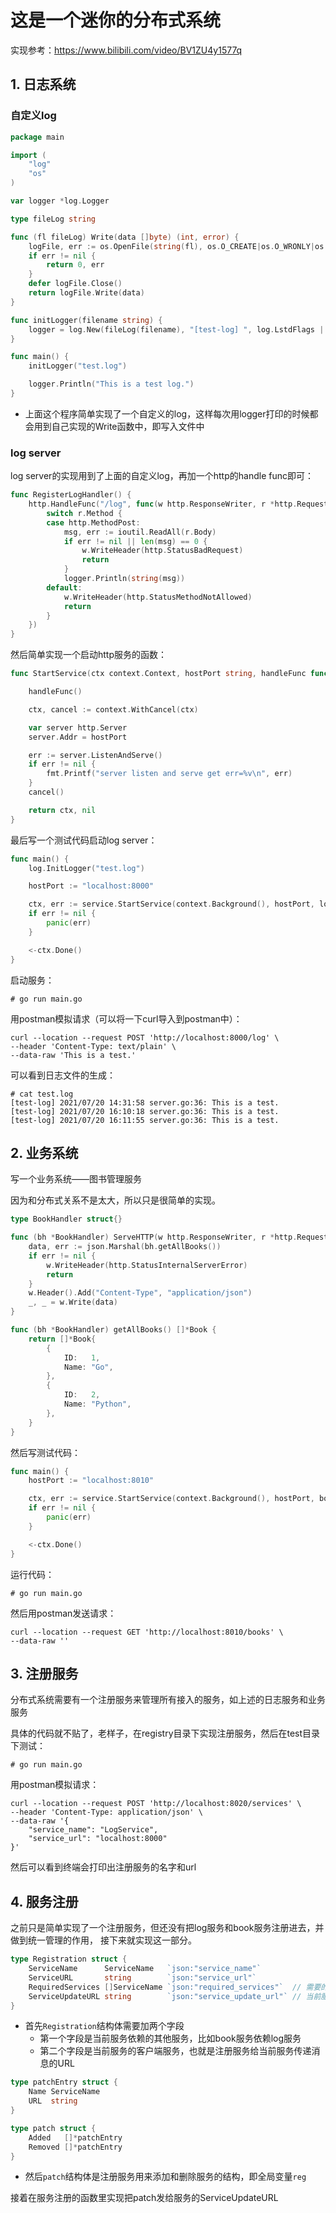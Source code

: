 # 这是一个迷你的分布式系统
实现参考：https://www.bilibili.com/video/BV1ZU4y1577q

## 1. 日志系统

### 自定义log
```go
package main

import (
	"log"
	"os"
)

var logger *log.Logger

type fileLog string

func (fl fileLog) Write(data []byte) (int, error) {
	logFile, err := os.OpenFile(string(fl), os.O_CREATE|os.O_WRONLY|os.O_APPEND, 0600)
	if err != nil {
		return 0, err
	}
	defer logFile.Close()
	return logFile.Write(data)
}

func initLogger(filename string) {
	logger = log.New(fileLog(filename), "[test-log] ", log.LstdFlags | log.Lshortfile)
}

func main() {
	initLogger("test.log")

	logger.Println("This is a test log.")
}
```
+ 上面这个程序简单实现了一个自定义的log，这样每次用logger打印的时候都会用到自己实现的Write函数中，即写入文件中

### log server
log server的实现用到了上面的自定义log，再加一个http的handle func即可：
```go
func RegisterLogHandler() {
	http.HandleFunc("/log", func(w http.ResponseWriter, r *http.Request){
		switch r.Method {
		case http.MethodPost:
			msg, err := ioutil.ReadAll(r.Body)
			if err != nil || len(msg) == 0 {
				w.WriteHeader(http.StatusBadRequest)
				return
			}
			logger.Println(string(msg))
		default:
			w.WriteHeader(http.StatusMethodNotAllowed)
			return
		}
	})
}
```

然后简单实现一个启动http服务的函数：
```go
func StartService(ctx context.Context, hostPort string, handleFunc func()) (context.Context, error) {

	handleFunc()

	ctx, cancel := context.WithCancel(ctx)

	var server http.Server
	server.Addr = hostPort

	err := server.ListenAndServe()
	if err != nil {
		fmt.Printf("server listen and serve get err=%v\n", err)
	}
	cancel()

	return ctx, nil
}
```

最后写一个测试代码启动log server：
```go
func main() {
	log.InitLogger("test.log")

	hostPort := "localhost:8000"

	ctx, err := service.StartService(context.Background(), hostPort, log.RegisterLogHandler)
	if err != nil {
		panic(err)
	}

	<-ctx.Done()
}
```

启动服务：
```
# go run main.go
```

用postman模拟请求（可以将一下curl导入到postman中）：
```
curl --location --request POST 'http://localhost:8000/log' \
--header 'Content-Type: text/plain' \
--data-raw 'This is a test.'
```

可以看到日志文件的生成：
```
# cat test.log 
[test-log] 2021/07/20 14:31:58 server.go:36: This is a test.
[test-log] 2021/07/20 16:10:18 server.go:36: This is a test.
[test-log] 2021/07/20 16:11:55 server.go:36: This is a test.
```

## 2. 业务系统
写一个业务系统——图书管理服务

因为和分布式关系不是太大，所以只是很简单的实现。

```go
type BookHandler struct{}

func (bh *BookHandler) ServeHTTP(w http.ResponseWriter, r *http.Request) {
	data, err := json.Marshal(bh.getAllBooks())
	if err != nil {
		w.WriteHeader(http.StatusInternalServerError)
		return
	}
	w.Header().Add("Content-Type", "application/json")
	_, _ = w.Write(data)
}

func (bh *BookHandler) getAllBooks() []*Book {
	return []*Book{
		{
			ID:   1,
			Name: "Go",
		},
		{
			ID:   2,
			Name: "Python",
		},
	}
}
```

然后写测试代码：
```go
func main() {
	hostPort := "localhost:8010"

	ctx, err := service.StartService(context.Background(), hostPort, book.InitBookHandler)
	if err != nil {
		panic(err)
	}

	<-ctx.Done()
}
```

运行代码：
```
# go run main.go
```

然后用postman发送请求：
```
curl --location --request GET 'http://localhost:8010/books' \
--data-raw ''
```


## 3. 注册服务
分布式系统需要有一个注册服务来管理所有接入的服务，如上述的日志服务和业务服务

具体的代码就不贴了，老样子，在registry目录下实现注册服务，然后在test目录下测试：
```
# go run main.go
```

用postman模拟请求：
```
curl --location --request POST 'http://localhost:8020/services' \
--header 'Content-Type: application/json' \
--data-raw '{
    "service_name": "LogService",
    "service_url": "localhost:8000"
}'
```

然后可以看到终端会打印出注册服务的名字和url

## 4. 服务注册
之前只是简单实现了一个注册服务，但还没有把log服务和book服务注册进去，并做到统一管理的作用，
接下来就实现这一部分。

```go
type Registration struct {
	ServiceName      ServiceName   `json:"service_name"`
	ServiceURL       string        `json:"service_url"`
	RequiredServices []ServiceName `json:"required_services"`  // 需要的其他服务
	ServiceUpdateURL string        `json:"service_update_url"` // 当前服务的客户端服务
}
```
+ 首先`Registration`结构体需要加两个字段
    + 第一个字段是当前服务依赖的其他服务，比如book服务依赖log服务
    + 第二个字段是当前服务的客户端服务，也就是注册服务给当前服务传递消息的URL
  

```go
type patchEntry struct {
    Name ServiceName
    URL  string
}

type patch struct {
    Added   []*patchEntry
    Removed []*patchEntry
}
```
+ 然后`patch`结构体是注册服务用来添加和删除服务的结构，即全局变量`reg`


接着在服务注册的函数里实现把patch发给服务的ServiceUpdateURL

